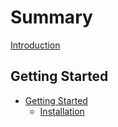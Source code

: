 # Summary

[Introduction](./README.md)

## Getting Started

- [Getting Started](getting-started/getting-started.md)
  - [Installation](getting-started/installation.md)
